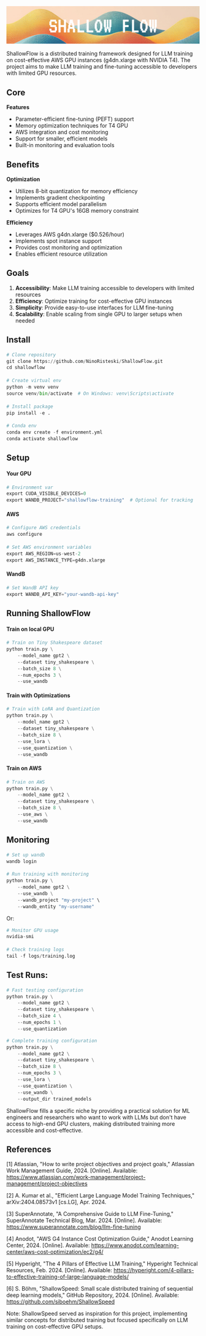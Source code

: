 <p align="center">
  <img src="assets/shallowflow1.png" alt="Alt text">
</p>

ShallowFlow is a distributed training framework designed for LLM training on cost-effective AWS GPU instances (g4dn.xlarge with NVIDIA T4). The project aims to make LLM training and fine-tuning accessible to developers with limited GPU resources.

## Core

**Features**
- Parameter-efficient fine-tuning (PEFT) support
- Memory optimization techniques for T4 GPU
- AWS integration and cost monitoring
- Support for smaller, efficient models
- Built-in monitoring and evaluation tools

## Benefits

**Optimization**
- Utilizes 8-bit quantization for memory efficiency
- Implements gradient checkpointing
- Supports efficient model parallelism
- Optimizes for T4 GPU's 16GB memory constraint

**Efficiency**
- Leverages AWS g4dn.xlarge ($0.526/hour)
- Implements spot instance support
- Provides cost monitoring and optimization
- Enables efficient resource utilization

## Goals

1. **Accessibility**: Make LLM training accessible to developers with limited resources
2. **Efficiency**: Optimize training for cost-effective GPU instances
3. **Simplicity**: Provide easy-to-use interfaces for LLM fine-tuning
4. **Scalability**: Enable scaling from single GPU to larger setups when needed


## Install
```python
# Clone repository
git clone https://github.com/NinoRisteski/ShallowFlow.git
cd shallowflow

# Create virtual env
python -m venv venv
source venv/bin/activate  # On Windows: venv\Scripts\activate

# Install package
pip install -e .

# Conda env
conda env create -f environment.yml
conda activate shallowflow
```
## Setup
#### Your GPU
```python
# Environment var
export CUDA_VISIBLE_DEVICES=0
export WANDB_PROJECT="shallowflow-training"  # Optional for tracking
```

#### AWS
```python
# Configure AWS credentials
aws configure

# Set AWS environment variables
export AWS_REGION=us-west-2
export AWS_INSTANCE_TYPE=g4dn.xlarge
```
#### WandB
```python
# Set WandB API key
export WANDB_API_KEY="your-wandb-api-key"
```

## Running ShallowFlow

#### Train on local GPU
```python
# Train on Tiny Shakespeare dataset
python train.py \
    --model_name gpt2 \
    --dataset tiny_shakespeare \
    --batch_size 8 \
    --num_epochs 3 \
    --use_wandb
```
#### Train with Optimizations
```python
# Train with LoRA and Quantization
python train.py \
    --model_name gpt2 \
    --dataset tiny_shakespeare \
    --batch_size 8 \
    --use_lora \
    --use_quantization \
    --use_wandb
```
#### Train on AWS
```python
# Train on AWS
python train.py \
    --model_name gpt2 \
    --dataset tiny_shakespeare \
    --batch_size 8 \
    --use_aws \
    --use_wandb
```
## Monitoring 

```python
# Set up wandb
wandb login

# Run training with monitoring
python train.py \
    --model_name gpt2 \
    --use_wandb \
    --wandb_project "my-project" \
    --wandb_entity "my-username"
```
Or: 
```python
# Monitor GPU usage
nvidia-smi

# Check training logs
tail -f logs/training.log
```
## Test Runs:
```python
# Fast testing configuration
python train.py \
    --model_name gpt2 \
    --dataset tiny_shakespeare \
    --batch_size 4 \
    --num_epochs 1 \
    --use_quantization
```
```python
# Complete training configuration
python train.py \
    --model_name gpt2 \
    --dataset tiny_shakespeare \
    --batch_size 8 \
    --num_epochs 3 \
    --use_lora \
    --use_quantization \
    --use_wandb \
    --output_dir trained_models
```
ShallowFlow fills a specific niche by providing a practical solution for ML engineers and researchers who want to work with LLMs but don't have access to high-end GPU clusters, making distributed training more accessible and cost-effective.

## References

[1] Atlassian, "How to write project objectives and project goals," Atlassian Work Management Guide, 2024. [Online]. Available: https://www.atlassian.com/work-management/project-management/project-objectives

[2] A. Kumar et al., "Efficient Large Language Model Training Techniques," arXiv:2404.08573v1 [cs.LG], Apr. 2024.

[3] SuperAnnotate, "A Comprehensive Guide to LLM Fine-Tuning," SuperAnnotate Technical Blog, Mar. 2024. [Online]. Available: https://www.superannotate.com/blog/llm-fine-tuning

[4] Anodot, "AWS G4 Instance Cost Optimization Guide," Anodot Learning Center, 2024. [Online]. Available: https://www.anodot.com/learning-center/aws-cost-optimization/ec2/g4/

[5] Hyperight, "The 4 Pillars of Effective LLM Training," Hyperight Technical Resources, Feb. 2024. [Online]. Available: https://hyperight.com/4-pillars-to-effective-training-of-large-language-models/

[6] S. Böhm, "ShallowSpeed: Small scale distributed training of sequential deep learning models," GitHub Repository, 2024. [Online]. Available: https://github.com/siboehm/ShallowSpeed

Note: ShallowSpeed served as inspiration for this project, implementing similar concepts for distributed training but focused specifically on LLM training on cost-effective GPU setups.